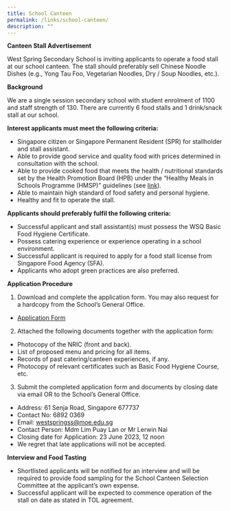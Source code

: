 ```yaml
---
title: School Canteen
permalink: /links/school-canteen/
description: ""
---
```

**Canteen Stall Advertisement**

West Spring Secondary School is inviting applicants to operate a food stall at our school canteen. The stall should preferably sell Chinese Noodle Dishes (e.g., Yong Tau Foo, Vegetarian Noodles, Dry / Soup Noodles, etc.).

**Background**

We are a single session secondary school with student enrolment of  1100 and staff strength of 130. There are currently 6 food stalls and 1 drink/snack stall at our school.


**Interest applicants must meet the following criteria:**
* Singapore citizen or Singapore Permanent Resident (SPR) for stallholder and stall assistant.
* Able to provide good service and quality food with prices determined in consultation with the school.
* Able to provide cooked food that meets the health / nutritional standards set by the Health Promotion Board (HPB) under the “Healthy Meals in Schools Programme (HMSP)” guidelines (see [link](https://www.hpb.gov.sg/schools/school-programmes/healthy-meals-in-schools-programme)).
* Able to maintain high standard of food safety and personal hygiene.
* Healthy and fit to operate the stall.

**Applicants should preferably fulfil the following criteria:**

* Successful applicant and stall assistant(s) must possess the WSQ Basic Food Hygiene Certificate.
* Possess catering experience or experience operating in a school environment.
* Successful applicant is required to apply for a food stall license from Singapore Food Agency (SFA).
* Applicants who adopt green practices are also preferred.

**Application Procedure**
1. Download and complete the application form. You may also request for a hardcopy from the School’s General Office.
*  [Application Form](/files/application%20form.pdf)
2. Attached the following documents together with the application form:
*  Photocopy of the NRIC (front and back).
*  List of proposed menu and pricing for all items.
*  Records of past catering/canteen experiences, if any.
*  Photocopy of relevant certificates such as Basic Food Hygiene Course, etc.

3. Submit the completed application form and documents by closing date via email OR to the School’s General Office.
* Address: 61 Senja Road, Singapore 677737
* Contact No: 6892 0369
* Email: westspringss@moe.edu.sg
* Contact Person: Mdm Lim Puay Lan or Mr Lerwin Nai
* Closing date for Application: 23 June 2023, 12 noon
* We regret that late applications will not be accepted.

**Interview and Food Tasting**
* Shortlisted applicants will be notified for an interview and will be required to provide food sampling for the School Canteen Selection Committee at the applicant’s own expense.
* Successful applicant will be expected to commence operation of the stall on date as stated in TOL agreement.